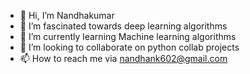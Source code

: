 - 👋 Hi, I’m Nandhakumar
- 👀 I’m fascinated towards deep learning algorithms
- 🌱 I’m currently learning Machine learning algorithms
- 💞️ I’m looking to collaborate on python collab projects
- 📫 How to reach me via nandhank602@gmail.com

<!---
Nandhu2k3/Nandhu2k3 is a ✨ special ✨ repository because its `README.md` (this file) appears on your GitHub profile.
You can click the Preview link to take a look at your changes.
--->
